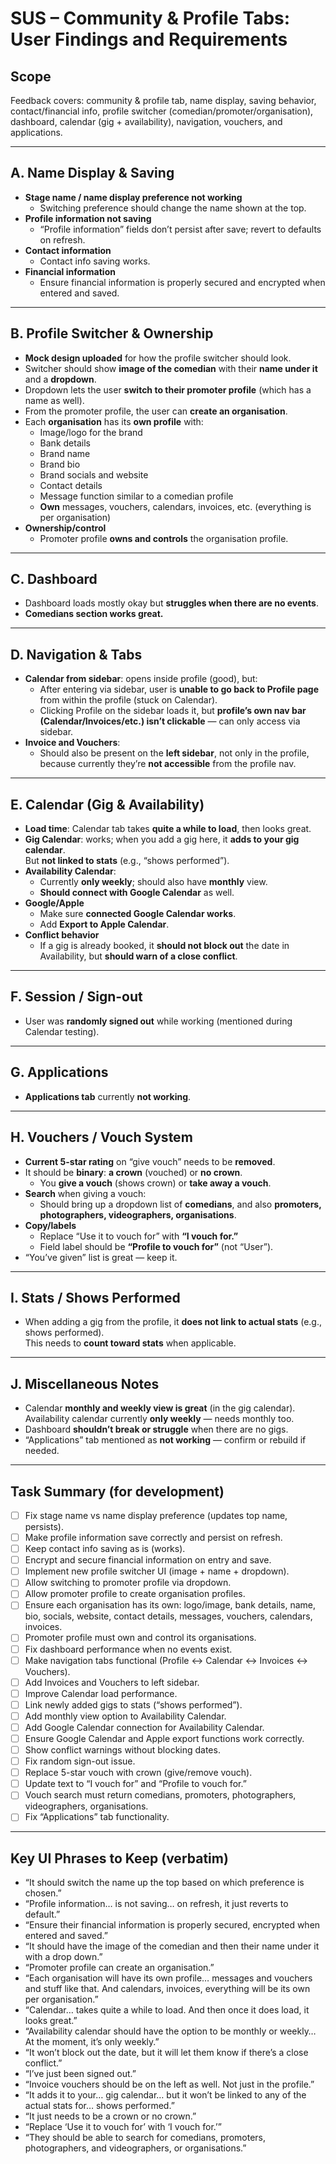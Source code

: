# SUS – Community & Profile Tabs: User Findings and Requirements

## Scope
Feedback covers: community & profile tab, name display, saving behavior, contact/financial info, profile switcher (comedian/promoter/organisation), dashboard, calendar (gig + availability), navigation, vouchers, and applications.

---

## A. Name Display & Saving

- **Stage name / name display preference not working**
  - Switching preference should change the name shown at the top.
- **Profile information not saving**
  - “Profile information” fields don’t persist after save; revert to defaults on refresh.
- **Contact information**
  - Contact info saving works.
- **Financial information**
  - Ensure financial information is properly secured and encrypted when entered and saved.

---

## B. Profile Switcher & Ownership

- **Mock design uploaded** for how the profile switcher should look.
- Switcher should show **image of the comedian** with their **name under it** and a **dropdown**.
- Dropdown lets the user **switch to their promoter profile** (which has a name as well).
- From the promoter profile, the user can **create an organisation**.
- Each **organisation** has its **own profile** with:
  - Image/logo for the brand  
  - Bank details  
  - Brand name  
  - Brand bio  
  - Brand socials and website  
  - Contact details  
  - Message function similar to a comedian profile  
  - **Own** messages, vouchers, calendars, invoices, etc. (everything is per organisation)
- **Ownership/control**
  - Promoter profile **owns and controls** the organisation profile.

---

## C. Dashboard

- Dashboard loads mostly okay but **struggles when there are no events**.
- **Comedians section works great.**

---

## D. Navigation & Tabs

- **Calendar from sidebar**: opens inside profile (good), but:
  - After entering via sidebar, user is **unable to go back to Profile page** from within the profile (stuck on Calendar).
  - Clicking Profile on the sidebar loads it, but **profile’s own nav bar (Calendar/Invoices/etc.) isn’t clickable** — can only access via sidebar.
- **Invoice and Vouchers**:
  - Should also be present on the **left sidebar**, not only in the profile, because currently they’re **not accessible** from the profile nav.

---

## E. Calendar (Gig & Availability)

- **Load time**: Calendar tab takes **quite a while to load**, then looks great.
- **Gig Calendar**: works; when you add a gig here, it **adds to your gig calendar**.  
  But **not linked to stats** (e.g., “shows performed”).
- **Availability Calendar**:
  - Currently **only weekly**; should also have **monthly** view.
  - **Should connect with Google Calendar** as well.
- **Google/Apple**
  - Make sure **connected Google Calendar works**.
  - Add **Export to Apple Calendar**.
- **Conflict behavior**
  - If a gig is already booked, it **should not block out** the date in Availability, but **should warn of a close conflict**.

---

## F. Session / Sign-out

- User was **randomly signed out** while working (mentioned during Calendar testing).

---

## G. Applications

- **Applications tab** currently **not working**.

---

## H. Vouchers / Vouch System

- **Current 5-star rating** on “give vouch” needs to be **removed**.
- It should be **binary**: **a crown** (vouched) or **no crown**.
  - You **give a vouch** (shows crown) or **take away a vouch**.
- **Search** when giving a vouch:
  - Should bring up a dropdown list of **comedians**, and also **promoters, photographers, videographers, organisations**.
- **Copy/labels**
  - Replace “Use it to vouch for” with **“I vouch for.”**
  - Field label should be **“Profile to vouch for”** (not “User”).
- “You’ve given” list is great — keep it.

---

## I. Stats / Shows Performed

- When adding a gig from the profile, it **does not link to actual stats** (e.g., shows performed).  
  This needs to **count toward stats** when applicable.

---

## J. Miscellaneous Notes

- Calendar **monthly and weekly view is great** (in the gig calendar).  
  Availability calendar currently **only weekly** — needs monthly too.
- Dashboard **shouldn’t break or struggle** when there are no gigs.
- “Applications” tab mentioned as **not working** — confirm or rebuild if needed.

---

## Task Summary (for development)

- [ ] Fix stage name vs name display preference (updates top name, persists).  
- [ ] Make profile information save correctly and persist on refresh.  
- [ ] Keep contact info saving as is (works).  
- [ ] Encrypt and secure financial information on entry and save.  
- [ ] Implement new profile switcher UI (image + name + dropdown).  
- [ ] Allow switching to promoter profile via dropdown.  
- [ ] Allow promoter profile to create organisation profiles.  
- [ ] Ensure each organisation has its own: logo/image, bank details, name, bio, socials, website, contact details, messages, vouchers, calendars, invoices.  
- [ ] Promoter profile must own and control its organisations.  
- [ ] Fix dashboard performance when no events exist.  
- [ ] Make navigation tabs functional (Profile ↔ Calendar ↔ Invoices ↔ Vouchers).  
- [ ] Add Invoices and Vouchers to left sidebar.  
- [ ] Improve Calendar load performance.  
- [ ] Link newly added gigs to stats (“shows performed”).  
- [ ] Add monthly view option to Availability Calendar.  
- [ ] Add Google Calendar connection for Availability Calendar.  
- [ ] Ensure Google Calendar and Apple export functions work correctly.  
- [ ] Show conflict warnings without blocking dates.  
- [ ] Fix random sign-out issue.  
- [ ] Replace 5-star vouch with crown (give/remove vouch).  
- [ ] Update text to “I vouch for” and “Profile to vouch for.”  
- [ ] Vouch search must return comedians, promoters, photographers, videographers, organisations.  
- [ ] Fix “Applications” tab functionality.

---

## Key UI Phrases to Keep (verbatim)

- “It should switch the name up the top based on which preference is chosen.”  
- “Profile information… is not saving… on refresh, it just reverts to default.”  
- “Ensure their financial information is properly secured, encrypted when entered and saved.”  
- “It should have the image of the comedian and then their name under it with a drop down.”  
- “Promoter profile can create an organisation.”  
- “Each organisation will have its own profile… messages and vouchers and stuff like that. And calendars, invoices, everything will be its own per organisation.”  
- “Calendar… takes quite a while to load. And then once it does load, it looks great.”  
- “Availability calendar should have the option to be monthly or weekly… At the moment, it’s only weekly.”  
- “It won’t block out the date, but it will let them know if there’s a close conflict.”  
- “I’ve just been signed out.”  
- “Invoice vouchers should be on the left as well. Not just in the profile.”  
- “It adds it to your… gig calendar… but it won’t be linked to any of the actual stats for… shows performed.”  
- “It just needs to be a crown or no crown.”  
- “Replace ‘Use it to vouch for’ with ‘I vouch for.’”  
- “They should be able to search for comedians, promoters, photographers, and videographers, or organisations.”  
